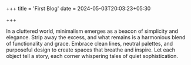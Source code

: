 +++
title = 'First Blog'
date = 2024-05-03T20:03:23+05:30

+++

In a cluttered world, minimalism emerges as a beacon of simplicity and elegance. Strip away the excess, and what remains is a harmonious blend of functionality and grace. Embrace clean lines, neutral palettes, and purposeful design to create spaces that breathe and inspire. Let each object tell a story, each corner whispering tales of quiet sophistication.